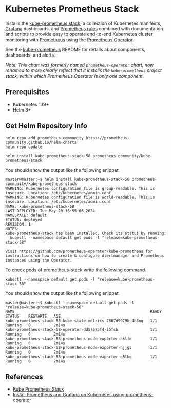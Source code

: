 # Kubernetes Prometheus Stack
Installs the [kube-prometheus stack](https://github.com/prometheus-operator/kube-prometheus), a collection of Kubernetes manifests, [Grafana](http://grafana.com/) dashboards, and [Prometheus rules](https://prometheus.io/docs/prometheus/latest/configuration/recording_rules/) combined with documentation and scripts to provide easy to operate end-to-end Kubernetes cluster monitoring with [Prometheus](https://prometheus.io/) using the [Prometheus Operator](https://github.com/prometheus-operator/prometheus-operator).

See the [kube-prometheus](https://github.com/prometheus-operator/kube-prometheus) README for details about components, dashboards, and alerts.

_Note: This chart was formerly named `prometheus-operator` chart, now renamed to more clearly reflect that it installs the `kube-prometheus` project stack, within which Prometheus Operator is only one component._

## Prerequisites

- Kubernetes 1.19+
- Helm 3+

## Get Helm Repository Info

```shell
helm repo add prometheus-community https://prometheus-community.github.io/helm-charts
helm repo update
```

```shell
helm install kube-prometheus-stack-58 prometheus-community/kube-prometheus-stack
```

You should show the output like the following snippet.
```shell
master@master:~$ helm install kube-prometheus-stack-58 prometheus-community/kube-prometheus-stack
WARNING: Kubernetes configuration file is group-readable. This is insecure. Location: /etc/kubernetes/admin.conf
WARNING: Kubernetes configuration file is world-readable. This is insecure. Location: /etc/kubernetes/admin.conf
NAME: kube-prometheus-stack-58
LAST DEPLOYED: Tue May 28 16:55:06 2024
NAMESPACE: default
STATUS: deployed
REVISION: 1
NOTES:
kube-prometheus-stack has been installed. Check its status by running:
  kubectl --namespace default get pods -l "release=kube-prometheus-stack-58"

Visit https://github.com/prometheus-operator/kube-prometheus for instructions on how to create & configure Alertmanager and Prometheus instances using the Operator.
```

To check pods of prometheus-stack write the following command.

```
kubectl --namespace default get pods -l "release=kube-prometheus-stack-58"
```

You should show the output like the following snippet.
```
master@master:~$ kubectl --namespace default get pods -l "release=kube-prometheus-stack-58"
NAME                                                           READY   STATUS    RESTARTS   AGE
kube-prometheus-stack-58-kube-state-metrics-7567d9979b-4h8nq   1/1     Running   0          2m14s
kube-prometheus-stack-58-operator-dd57575f4-l5fcb              1/1     Running   0          2m14s
kube-prometheus-stack-58-prometheus-node-exporter-hklfd        1/1     Running   0          2m14s
kube-prometheus-stack-58-prometheus-node-exporter-njjg5        1/1     Running   0          2m14s
kube-prometheus-stack-58-prometheus-node-exporter-q8lbq        1/1     Running   0          2m14s
```


## References
- [Kube Prometheus Stack](https://github.com/prometheus-community/helm-charts/blob/main/charts/kube-prometheus-stack/)
- [Install Prometheus and Grafana on Kubernetes using prometheus-operator](https://computingforgeeks.com/setup-prometheus-and-grafana-on-kubernetes/)
